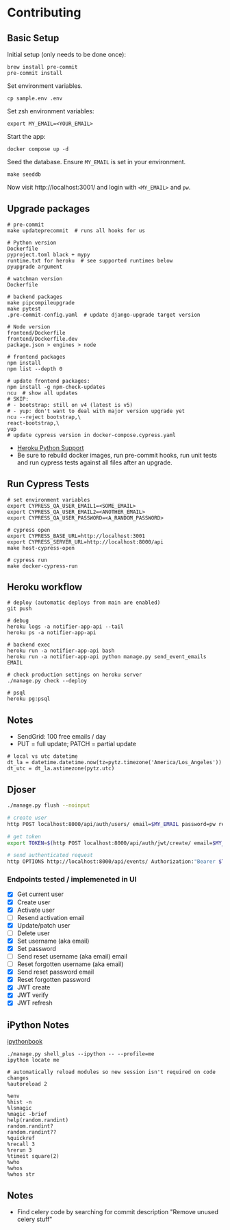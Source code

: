 # Contributing

## Basic Setup

Initial setup (only needs to be done once):

```
brew install pre-commit
pre-commit install
```

Set environment variables.

```
cp sample.env .env
```

Set zsh environment variables:

```
export MY_EMAIL=<YOUR_EMAIL>
```

Start the app:

```
docker compose up -d
```

Seed the database. Ensure `MY_EMAIL` is set in your environment.

```
make seeddb
```

Now visit http://localhost:3001/ and login with `<MY_EMAIL>` and `pw`.

## Upgrade packages

```
# pre-commit
make updateprecommit  # runs all hooks for us

# Python version
Dockerfile
pyproject.toml black + mypy
runtime.txt for heroku  # see supported runtimes below
pyupgrade argument

# watchman version
Dockerfile

# backend packages
make pipcompileupgrade
make pytest
.pre-commit-config.yaml  # update django-upgrade target version

# Node version
frontend/Dockerfile
frontend/Dockerfile.dev
package.json > engines > node

# frontend packages
npm install
npm list --depth 0

# update frontend packages:
npm install -g npm-check-updates
ncu  # show all updates
# SKIP:
# - bootstrap: still on v4 (latest is v5)
# - yup: don't want to deal with major version upgrade yet
ncu --reject bootstrap,\
react-bootstrap,\
yup
# update cypress version in docker-compose.cypress.yaml
```

- [Heroku Python Support](https://devcenter.heroku.com/articles/python-support#supported-runtimes)
- Be sure to rebuild docker images, run pre-commit hooks, run unit tests and run cypress tests against all files after an upgrade.

## Run Cypress Tests

```
# set environment variables
export CYPRESS_QA_USER_EMAIL1=<SOME_EMAIL>
export CYPRESS_QA_USER_EMAIL2=<ANOTHER_EMAIL>
export CYPRESS_QA_USER_PASSWORD=<A_RANDOM_PASSWORD>

# cypress open
export CYPRESS_BASE_URL=http://localhost:3001
export CYPRESS_SERVER_URL=http://localhost:8000/api
make host-cypress-open

# cypress run
make docker-cypress-run
```

## Heroku workflow

```
# deploy (automatic deploys from main are enabled)
git push

# debug
heroku logs -a notifier-app-api --tail
heroku ps -a notifier-app-api

# backend exec
heroku run -a notifier-app-api bash
heroku run -a notifier-app-api python manage.py send_event_emails EMAIL

# check production settings on heroku server
./manage.py check --deploy

# psql
heroku pg:psql
```

## Notes

- SendGrid: 100 free emails / day
- PUT = full update; PATCH = partial update

```
# local vs utc datetime
dt_la = datetime.datetime.now(tz=pytz.timezone('America/Los_Angeles'))
dt_utc = dt_la.astimezone(pytz.utc)
```

## Djoser

```bash
./manage.py flush --noinput

# create user
http POST localhost:8000/api/auth/users/ email=$MY_EMAIL password=pw re_password=pw

# get token
export TOKEN=$(http POST localhost:8000/api/auth/jwt/create/ email=$MY_EMAIL password=pw | jq -r '.access')

# send authenticated request
http OPTIONS http://localhost:8000/api/events/ Authorization:"Bearer $TOKEN"
```

### Endpoints tested / implemeneted in UI

- [x] Get current user
- [x] Create user
- [x] Activate user
- [ ] Resend activation email
- [x] Update/patch user
- [ ] Delete user
- [x] Set username (aka email)
- [x] Set password
- [ ] Send reset username (aka email) email
- [ ] Reset forgotten username (aka email)
- [x] Send reset password email
- [x] Reset forgotten password
- [x] JWT create
- [x] JWT verify
- [x] JWT refresh

## iPython Notes

[ipythonbook](https://ipythonbook.com/)

```
./manage.py shell_plus --ipython -- --profile=me
ipython locate me

# automatically reload modules so new session isn't required on code changes
%autoreload 2

%env
%hist -n
%lsmagic
%magic -brief
help(random.randint)
random.randint?
random.randint??
%quickref
%recall 3
%rerun 3
%timeit square(2)
%who
%whos
%whos str
```

## Notes

- Find celery code by searching for commit description "Remove unused celery stuff"
